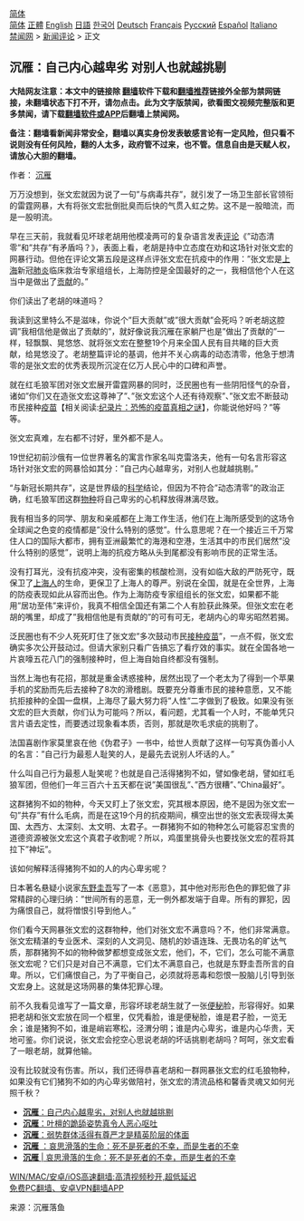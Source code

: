  <!-- 面包屑导航 --> <div class="breadcrumb"><!-- GTranslate: https://gtranslate.io/ -->  <div class="switcher notranslate">  <div class="selected">  <a href="#" onclick="return false;"> 简体</a>  </div>  <div class="option">  <a href="https://www.bannedbook.org" onclick="doGTranslate('zh-CN|zh-CN');jQuery('div.switcher div.selected a').html(jQuery(this).html());return false;" title="简体中文" class="nturl selected"> 简体</a>  <a href="https://www.bannedbook.org/zh-tw/" onclick="doGTranslate('zh-CN|zh-TW');jQuery('div.switcher div.selected a').html(jQuery(this).html());return false;" title="繁體中文" class="nturl"> 正體</a>  <a href="https://www.bannedbook.org/en/" onclick="doGTranslate('zh-CN|en');jQuery('div.switcher div.selected a').html(jQuery(this).html());return false;" title="English" class="nturl"> English</a>  <a href="https://www.bannedbook.org/ja/" onclick="doGTranslate('zh-CN|ja');jQuery('div.switcher div.selected a').html(jQuery(this).html());return false;" title="日本語" class="nturl"> 日語</a>  <a href="https://www.bannedbook.org/ko/" onclick="doGTranslate('zh-CN|ko');jQuery('div.switcher div.selected a').html(jQuery(this).html());return false;" title="한국어" class="nturl"> 한국어</a>  <a href="https://www.bannedbook.org/de/" onclick="doGTranslate('zh-CN|de');jQuery('div.switcher div.selected a').html(jQuery(this).html());return false;" title="Deutsch" class="nturl"> Deutsch</a>  <a href="https://www.bannedbook.org/fr/" onclick="doGTranslate('zh-CN|fr');jQuery('div.switcher div.selected a').html(jQuery(this).html());return false;" title="Français" class="nturl"> Français</a>  <a href="https://www.bannedbook.org/ru/" onclick="doGTranslate('zh-CN|ru');jQuery('div.switcher div.selected a').html(jQuery(this).html());return false;" title="Русский" class="nturl"> Русский</a>  <a href="https://www.bannedbook.org/es/" onclick="doGTranslate('zh-CN|es');jQuery('div.switcher div.selected a').html(jQuery(this).html());return false;" title="Español" class="nturl"> Español</a>  <a href="https://www.bannedbook.org/it/" onclick="doGTranslate('zh-CN|it');jQuery('div.switcher div.selected a').html(jQuery(this).html());return false;" title="Italiano" class="nturl"> Italiano</a>  </div>  </div>      <div class='breadcrumb-sub'><!-- Breadcrumb NavXT 6.3.0 --> <a href="https://www.bannedbook.org/" class="home">禁闻网</a> &gt; <a href="https://www.bannedbook.org/bnews/comments/" class="category">新闻评论</a> &gt; 正文</div></div><h2>沉雁：自己内心越卑劣 对别人也就越挑剔</h2> <p class="notice"><b>大陆网友注意：本文中的链接除 <a href="https://github.com/bannedbook/fanqiang" >翻墙</a>软件下载和<a href="https://github.com/killgcd/justmysocks/blob/master/README.md">翻墙推荐</a>链接外全部为禁网链接，未翻墙状态下打不开，请勿点击。此为文字版禁闻，欲看图文视频完整版和更多禁闻，请下载<a href="https://github.com/bannedbook/fanqiang">翻墙软件或APP</a>后翻墙上禁闻网。</p><p>备注：翻墙看新闻非常安全，翻墙以真实身份发表敏感言论有一定风险，但只看不说则没有任何风险，翻的人太多，政府管不过来，也不管。信息自由是天赋人权，请放心大胆的翻墙。</b></p>  <div class="entry"> <p>作者： <a href="https://www.bannedbook.org/bnews/tag/%e6%b2%89%e9%9b%81/" class="st_tag internal_tag" rel="tag" title="标签 沉雁 下的日志">沉雁</a></p> <p>万万没想到，张文宏就因为说了一句&#8221;与病毒共存&#8221;，就引发了一场卫生部长官领衔的雷霆网暴，大有将张文宏批倒批臭而后快的气贯入虹之势。这不是一股暗流，而是一股明流。</p> <p>早在三天前，我就看见坏球老胡用他模凌两可的复杂语言发表<span class='wp_keywordlink_affiliate'><a href="https://www.bannedbook.org/bnews/comments/" title="新闻评论" target="_blank">评论</a></span>《&#8221;动态清零&#8221;和&#8221;共存&#8221;有矛盾吗？》，表面上看，老胡是持中立态度在劝和这场针对张文宏的网暴行动。但他在评论文第五段是这样点评张文宏在抗疫中的作用：&#8221;张文宏是<a href="https://www.bannedbook.org/bnews/tag/%e4%b8%8a%e6%b5%b7/" class="st_tag internal_tag" rel="tag" title="标签 上海 下的日志">上海</a>新冠<a href="https://www.bannedbook.org/bnews/tag/%e8%82%ba%e7%82%8e/" class="st_tag internal_tag" rel="tag" title="标签 肺炎 下的日志">肺炎</a>临床救治专家组组长，上海防控是全国最好的之一，我相信他个人在这当中是做出了<a href="https://www.bannedbook.org/bnews/tag/%E8%B4%A1%E7%8C%AE/" class="st_tag internal_tag" rel="tag" title="标签 贡献 下的日志">贡献</a>的。&#8221;</p> <p>你们读出了老胡的味道吗？</p> <p>我读到这里特么不是滋味，你说个&#8221;巨大贡献&#8221;或&#8221;很大贡献&#8221;会死吗？听老胡这腔调&#8221;我相信他是做出了贡献的&#8221;，就好像说我沉雁在家躺尸也是&#8221;做出了贡献的&#8221;一样，轻飘飘、晃悠悠、就将张文宏在整整19个月来全国人民有目共睹的巨大贡献，给晃悠没了。老胡整篇评论的基调，他并不关心病毒的动态清零，他急于想清零的是张文宏的优秀表现所沉淀在亿万人民心中的口碑和声誉。</p>  <p>就在红毛狼军团对张文宏展开雷霆网暴的同时，泛民圈也有一些阴阳怪气的杂音，诸如&#8221;你们又在造张文宏这尊神了&#8221;、&#8221;张文宏这个人还有待观察&#8221;、&#8221;张文宏不断鼓动市民接种<span class='wp_keywordlink'><a href="https://www.bannedbook.org/bnews/tculture/20160630/551027.html" title="疫苗" target="_blank">疫苗</a></span>【相关阅读:<a href='https://www.bannedbook.org/bnews/topimagenews/20180408/925060.html' target='_blank'>纪录片：恐怖的疫苗真相之谜</a>】，你能说他好吗？&#8221;等等。</p> <p>张文宏真难，左右都不讨好，里外都不是人。</p> <p>19世纪初前沙俄有一位世界著名的寓言作家名叫克雷洛夫，他有一句名言形容这场针对张文宏的网暴恰如其分：&#8221;自己内心越卑劣，对别人也就越挑剔。&#8221;</p> <p>&#8220;与新冠长期共存&#8221;，这是世界级的<span class='wp_keywordlink'><a href="https://www.bannedbook.org/forum11/topic309.html" title="禁片：“科学”的棍子" target="_blank">科学</a></span>结论，但因为不符合&#8221;动态清零&#8221;的政治正确，红毛狼军团这群<a href="https://www.bannedbook.org/bnews/tag/%E7%89%A9%E7%A7%8D/" class="st_tag internal_tag" rel="tag" title="标签 物种 下的日志">物种</a>将自己卑劣的心机释放得淋漓尽致。</p> <p>我有相当多的同学、朋友和亲戚都在上海工作生活，他们在上海所感受到的这场令全球闻之色变的疫情都是&#8221;没什么特别的感觉&#8221;。什么意思呢？在一个接近三千万常住人口的国际大都市，拥有亚洲最繁忙的海港和空港，生活其中的市民们居然&#8221;没什么特别的感觉&#8221;，说明上海的抗疫方略从头到尾都没有影响市民的正常生活。</p>  <p>没有打耳光，没有抗疫冲突，没有密集的核酸检测，没有如临大敌的严防死守，既保卫了<a href="https://www.bannedbook.org/bnews/tag/%e4%b8%8a%e6%b5%b7%e4%ba%ba/" class="st_tag internal_tag" rel="tag" title="标签 上海人 下的日志">上海人</a>的生命，更保卫了上海人的尊严。别说在全国，就是在全世界，上海的防疫表现如此从容而出色。作为上海防疫专家组组长的张文宏，如果都不能用&#8221;居功至伟&#8221;来评价，我真不相信全国还有第二个人有脸获此殊荣。但张文宏在老胡的嘴里，却成了&#8221;我相信他是有贡献的&#8221;的可有可无，老胡内心的卑劣昭然若揭。</p> <p>泛民圈也有不少人死死盯住了张文宏&#8221;多次鼓动市民<a href="https://www.bannedbook.org/bnews/tag/%E6%8E%A5%E7%A7%8D%E7%96%AB%E8%8B%97/" class="st_tag internal_tag" rel="tag" title="标签 接种疫苗 下的日志">接种疫苗</a>&#8221;，一点不假，张文宏确实多次公开鼓动过。但请大家别只看广告搞忘了看疗效的事实。就在全国各地一片哀嚎五花八门的强制接种时，但上海自始自终都没有强制。</p> <p>当然上海也有花招，那就是重金诱惑接种，居然出现了一个老太为了得到一个苹果手机的奖励而先后去接种了8次的滑稽剧。既要充分尊重市民的接种意愿，又不能抗拒接种的全国一盘棋，上海尽了最大努力将&#8221;人性&#8221;二字做到了极致。如果没有张文宏的巨大贡献，你们认为可能吗？所以，看问题，尤其看一个人时，不能单凭只言片语去定性，而要透过现象看本质，否则，那就是吹毛求疵的挑剔了。</p> <p>法国喜剧作家莫里哀在他《伪君子》一书中，给世人贡献了这样一句写真伪善小人的名言：&#8221;自己行为最惹人耻笑的人，是最先去说别人坏话的人。&#8221;</p> <p>什么叫自己行为最惹人耻笑呢？也就是自己活得猪狗不如，譬如像老胡，譬如红毛狼军团，但他们一年三百六十五天都在说&#8221;美国很乱&#8221;、&#8221;西方很糟&#8221;、&#8221;China最好&#8221;。</p>  <p>这群猪狗不如的物种，今天又盯上了张文宏，究其根本原因，绝不是因为张文宏一句&#8221;共存&#8221;有什么毛病，而是在这19个月的抗疫期间，横空出世的张文宏表现得太美国、太西方、太深刻、太文明、太君子。一群猪狗不如的物种怎么可能容忍宝贵的道德资源被张文宏这个真君子收割呢？所以，鸡蛋里挑骨头也要找张文宏的茬将其拉下&#8221;神坛&#8221;。</p> <p>该如何解释活得猪狗不如的人的内心卑劣呢？</p> <p>日本著名悬疑小说家<a href="https://www.bannedbook.org/bnews/tag/%E4%B8%9C%E9%87%8E%E5%9C%AD%E5%90%BE/" class="st_tag internal_tag" rel="tag" title="标签 东野圭吾 下的日志">东野圭吾</a>写了一本《恶意》，其中他对形形色色的罪犯做了非常精辟的心理归纳：&#8221;世间所有的恶意，无一例外都发端于自卑。所有的罪犯，因为痛恨自己，就将憎恨引导到他人。&#8221;</p> <p>你们看今天网暴张文宏的这群物种，他们对张文宏不满意吗？不，他们非常满意。张文宏精湛的专业医术、深刻的人文洞见、随机的妙语连珠、无畏功名的旷达气质，那群猪狗不如的物种做梦都想变成张文宏，他们，不，它们，怎么可能不满意张文宏呢？它们只是对自己不满意，它们太不满意自己，也就是东野圭吾所言的自卑。所以，它们痛恨自己，为了平衡自己，必须就将恶毒和怨恨一股脑儿引导到张文宏身上。这就是这场网暴的集体犯罪心理。</p> <p>前不久我看见谁写了一篇文章，形容坏球老胡生就了一张<a href="https://www.bannedbook.org/bnews/tag/%e4%be%bf%e7%a7%98/" class="st_tag internal_tag" rel="tag" title="标签 便秘 下的日志">便秘</a>脸，形容得好。如果把老胡和张文宏放在同一个框里，仅凭看脸，谁是便秘脸，谁是君子脸，一览无余；谁是猪狗不如，谁是峭岩寒松，泾渭分明；谁是内心卑劣，谁是内心华贵，天地可鉴。你们说说，张文宏会挖空心思说老胡的坏话挑剔老胡吗？呵呵，张文宏看了一眼老胡，就算他输。</p>  <p>没有比较就没有伤害。所以，我们还得恭喜老胡和一群网暴张文宏的红毛狼物种，如果没有它们猪狗不如的内心卑劣做陪衬，张文宏的清流品格和馨香灵魂又如何光照千秋？</p> <ul class='op-related-articles' title='相关阅读'> <li><a href='https://www.bannedbook.org/bnews/baitai/20210814/1605966.html' target='_blank'><b>沉雁</b>：自己内心越卑劣，对别人也就越挑剔</a></li> <li><a href='https://www.bannedbook.org/bnews/baitai/20210808/1602253.html' target='_blank'><b>沉雁</b>：叶檀的跪舔姿势真令人恶心呕吐</a></li> <li><a href='https://www.bannedbook.org/bnews/baitai/20210804/1599798.html' target='_blank'><b>沉雁</b>：弱势群体活得有尊严才是精英阶层的体面</a></li> <li><a href='https://www.bannedbook.org/bnews/comments/20210803/1599233.html' target='_blank'><b>沉雁</b> ：哀思滑落的生命：死不是死者的不幸，而是生者的不幸</a></li> <li><a href='https://www.bannedbook.org/bnews/baitai/20210802/1598768.html' target='_blank'><b>沉雁</b> | 哀思滑落的生命：死不是死者的不幸，而是生者的不幸</a></li> </ul> <p class="texttj"> <a href="https://github.com/bannedbook/fanqiang/wiki/V2ray%E6%9C%BA%E5%9C%BA" target="_blank">WIN/MAC/安卓/iOS高速翻墙:高清视频秒开,超低延迟</a><br/> <a href="https://github.com/bannedbook/fanqiang/wiki/%E7%A6%81%E9%97%BB%E7%BD%91%E5%AE%89%E5%8D%93%E7%BF%BB%E5%A2%99%E6%96%B0%E9%97%BBAPP" target="_blank">免费PC翻墙、安卓VPN翻墙APP</a></p><p> 来源：沉雁落鱼 </p><a name='sharetosocial'></a>  <div style="margin-bottom:5px;padding-bottom:5px;clear:both"> <div id="archive-pix-1" class="banner-ads"> <!-- AuctionX Display platform tag START --> <div id="26318x728x90x621x_ADSLOT2" clicktrack="%%CLICK_URL_ESC%%"></div> <!-- AuctionX Display platform tag END --> </div> <div id="archive-pix-2" class="banner-ads"> <!-- AuctionX Display platform tag START --> <div id="26315x300x250x621x_ADSLOT2" clicktrack="%%CLICK_URL_ESC%%"></div> <!-- AuctionX Display platform tag END --> </div> </div>  <div id="archive-pix-1" class="banner-ads"> <!-- AuctionX Display platform tag START --> <div id="26318x728x90x621x_ADSLOT3" clicktrack="%%CLICK_URL_ESC%%"></div> <!-- AuctionX Display platform tag END --> </div> </div><!--END ENTRY--> 